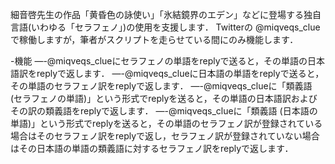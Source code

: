 細音啓先生の作品「黄昏色の詠使い」「氷結鏡界のエデン」などに登場する独自言語(いわゆる「セラフェノ」)の使用を支援します．
Twitterの @miqveqs_clue で稼働しますが，筆者がスクリプトを走らせている間にのみ機能します．

-機能
—-@miqveqs_clueにセラフェノの単語をreplyで送ると，その単語の日本語訳をreplyで返します．
—-@miqveqs_clueに日本語の単語をreplyで送ると，その単語のセラフェノ訳をreplyで返します．
—-@miqveqs_clueに「類義語 (セラフェノの単語)」という形式でreplyを送ると，その単語の日本語訳およびその訳の類義語をreplyで返します．
—-@miqveqs_clueに「類義語 (日本語の単語)」という形式でreplyを送ると，その単語のセラフェノ訳が登録されている場合はそのセラフェノ訳をreplyで返し，セラフェノ訳が登録されていない場合はその日本語の単語の類義語に対するセラフェノ訳をreplyで返します．
